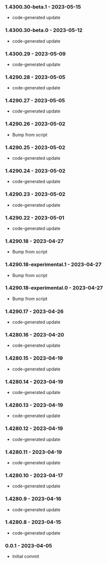 ### 1.4300.30-beta.1 - 2023-05-15

- code-generated update

### 1.4300.30-beta.0 - 2023-05-12

- code-generated update

### 1.4300.29 - 2023-05-09

- code-generated update

### 1.4290.28 - 2023-05-05

- code-generated update

### 1.4290.27 - 2023-05-05

- code-generated update

### 1.4290.26 - 2023-05-02

- Bump from script

### 1.4290.25 - 2023-05-02

- code-generated update

### 1.4290.24 - 2023-05-02

- code-generated update

### 1.4290.23 - 2023-05-02

- code-generated update

### 1.4290.22 - 2023-05-01

- code-generated update

### 1.4290.18 - 2023-04-27

- Bump from script

### 1.4290.18-experimental.1 - 2023-04-27

- Bump from script

### 1.4290.18-experimental.0 - 2023-04-27

- Bump from script

### 1.4290.17 - 2023-04-26

- code-generated update

### 1.4280.16 - 2023-04-20

- code-generated update

### 1.4280.15 - 2023-04-19

- code-generated update

### 1.4280.14 - 2023-04-19

- code-generated update

### 1.4280.13 - 2023-04-19

- code-generated update

### 1.4280.12 - 2023-04-19

- code-generated update

### 1.4280.11 - 2023-04-19

- code-generated update

### 1.4280.10 - 2023-04-17

- code-generated update

### 1.4280.9 - 2023-04-16

- code-generated update

### 1.4280.8 - 2023-04-15

- code-generated update

### 0.0.1 - 2023-04-05

- Initial commit